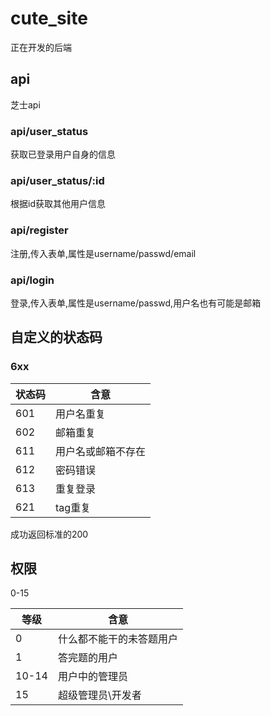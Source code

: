 # cute_site

正在开发的后端

## api

芝士api

### api/user_status

获取已登录用户自身的信息

### api/user_status/:id

根据id获取其他用户信息

### api/register

注册,传入表单,属性是username/passwd/email

### api/login

登录,传入表单,属性是username/passwd,用户名也有可能是邮箱

## 自定义的状态码

### 6xx

|状态码|含意|
|---|---|
|601|用户名重复|
|602|邮箱重复|
|611|用户名或邮箱不存在|
|612|密码错误|
|613|重复登录|
|621|tag重复|

成功返回标准的200

## 权限

0-15

|等级|含意|
|---|---|
|0|什么都不能干的未答题用户
|1|答完题的用户
|10-14|用户中的管理员|
|15|超级管理员\开发者|
